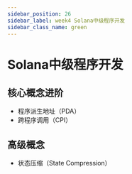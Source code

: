 ```yaml
---
sidebar_position: 26
sidebar_label: week4 Solana中级程序开发
sidebar_class_name: green
---
```


# Solana中级程序开发

## 核心概念进阶

- 程序派生地址（PDA）
- 跨程序调用（CPI）

## 高级概念

- 状态压缩（State Compression）
